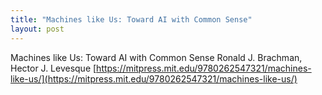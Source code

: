 ```yaml
---
title: "Machines like Us: Toward AI with Common Sense"
layout: post
---
```


Machines like Us: Toward AI with Common Sense
Ronald J. Brachman, Hector J. Levesque
[https://mitpress.mit.edu/9780262547321/machines-like-us/](https://mitpress.mit.edu/9780262547321/machines-like-us/)
